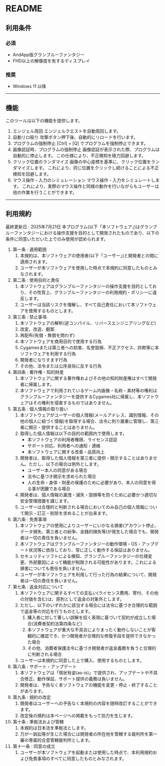 # README
## 利用条件
### 必須
+ AndApp版グランブルーファンタジー
+ FHD以上の解像度を有するディスプレイ

### 推奨
+ Windows 11 以降

---

## 機能
このツールは以下の機能を提供します。

1. エンジェル周回
    エンジェルクエストを自動周回します。
2. 自動リロ殴り
    攻撃ボタン押下後、自動的にリロードを行います。
3. プログラムの強制停止
    [Ctrl] + [Q] でプログラムを強制停止できます。
4. 画像認証時、プログラムの強制停止
    画像認証が表示された際、プログラムは自動的に停止します。
    この仕様により、不正検知を極力回避します。
5. クリック位置のランダマイズ
    画像の中心座標を基準に、クリック位置をランダマイズします。
    これにより、同じ位置をクリックし続けることによる不正検知を回避します。
6. マウス操作・入力のシミュレーション
    マウス操作・入力をシミュレートします。
    これにより、実際のマウス操作と同様の動作を行いながらもユーザーは他の作業を行うことができます。

---

## 利用規約
最終更新日 : 2025年7月21日
本プログラム(以下「本ソフトウェア」)はグランブルーファンタジーにおける操作支援を目的として開発されたものであり、以下の条件に同意いただいた上でのみ使用が認められます。  

1. 第一条 : 適用範囲
    1. 本規約は、本ソフトウェアの使用者(以下「ユーザー」)と開発者との間に適用されます。
    2. ユーザーが本ソフトウェアを使用した時点で本規約に同意したものとみなされます。
2. 第二条 : 使用目的と責任
    1. 本ソフトウェアはグランブルーファンタジーの操作支援を目的としており、その性質上、グランブルーファンタジーの利用規約・ポリシーに違反します。
    2. ユーザーは当該リスクを理解し、すべて自己責任において本ソフトウェアを使用するものとします。
3. 第三条 : 禁止事項
    1. 本ソフトウェアの解析(逆コンパイル、リバースエンジニアリングなど)
    2. 改変、改造、翻案
    3. 再配布(有償・無償を問わず)
    4. 本ソフトウェアを商用目的で使用する行為
    5. Cygamesまたは第三者への妨害、名誉毀損、不正アクセス、詐欺等に本ソフトウェアを利用する行為
    6. 開発者になりすます行為
    7. その他、法令または公序良俗に反する行為
4. 第四条 : 著作権・知的財産
    1. 本ソフトウェアに関する著作権およびその他の知的財産権はすべて開発者に帰属します。
    2. 本ソフトウェアで利用されているゲーム内画像・名称・素材等の権利はグランブルーファンタジーを提供するCygames社に帰属し、本ソフトウェアはその権利を侵害するものではありません。
5. 第五条 : 個人情報の取り扱い
    1. 本ソフトウェアがユーザーの個人情報(メールアドレス、識別情報、その他の個人に紐づく情報)を取得する場合、法令に則り厳重に管理し、第三者に開示・提供することはありません。
    2. 取得した個人情報は以下の目的の範囲内で使用します。
        - 本ソフトウェアの利用者権限、ライセンス認証
        - サポート対応、利用者への通知・連絡
        - 本ソフトウェアに関する改善・品質向上
    3. 開発者は、取得した個人情報を第三者に提供・開示することはありません。ただし、以下の場合は例外とします。
        - ユーザー本人の同意がある場合
        - 法令に基づき開示を求められた場合
        - 人の生命・身体・財産の保護のために必要があり、本人の同意を得る事が困難である場合
    4. 開発者は、個人情報の漏洩・減失・毀損等を防ぐために必要かつ適切な安全管理措置を講じます。
    5. ユーザーは合理的と判断される場合においてのみ自己の個人情報について開示・訂正・削除を求めることが出来ます。
6. 第六条 : 免責事項
    1. 本ソフトウェアの使用によりユーザーにいかなる損害(アカウント停止、データ損失、第三者との紛争、金銭的損失等)が発生した場合でも、開発者は一切の責任を負いません。
    2. 本ソフトウェアはグランブルーファンタジーの動作環境・OS・アップデート状況等に依存しており、常に正しく動作する保証はありません。
    3. セキュリティソフトによる検知、グランブルーファンタジーの仕様変更、外部要因によって機能が制限される可能性があります。これによる損害についても責任を負いません。
    4. ユーザーが本ソフトウェアを利用して行った行為の結果について、開発者は一切の責任を負いません。
7. 第七条 : 返金対応について
    1. 本ソフトウェアに関するすべての支払い(ライセンス費用、寄付、その他の対価を含む)は、原則として返金の対象外とします。
    2. ただし、以下のいずれかに該当する場合には法令に基づき合理的な範囲で返金等の対応を行うものとします。
        1. 購入者に対して著しい誤解を招く表現に基づいて契約が成立した場合(消費者契約法第四条など)
        2. 本ソフトウェアが重大な不具合によりまったく動作しないことが客観的に確認でき、かつ開発者が合理的な修復手段を提供できなかった場合
        3. その他、消費者保護法令に基づき開発者が返金義務を負うと合理的に判断される場合
    3. ユーザーは本規約に同意した上で購入、使用するものとします。
8. 第八条 : サポート・アップデート
    1. 本ソフトウェアは「現状有姿(as-is)」で提供され、アップデートや不具合修正、動作保証、サポート提供の義務は負いません。
    2. 開発者は、予告なく本ソフトウェアの機能を変更・停止・終了することがあります。
9. 第九条 : 規約の改定
    1. 開発者はユーザーへの予告なく本規約の内容を随時改訂することができます。
    2. 改定後の規約は本ページへの掲載をもって効力を生じます。
10. 第十条 : 準拠法および管轄
    1. 本規約は日本法を準拠法とします。
    2. 万が一訴訟等が生じた場合には開発者の所在地を管轄する裁判所を第一審の専属的合意管轄裁判所とします。
11. 第十一条 : 同意の成立
    1. ユーザーが本ソフトウェアを起動または使用した時点で、本利用規約および免責事項のすべてに同意したものとみなされます。